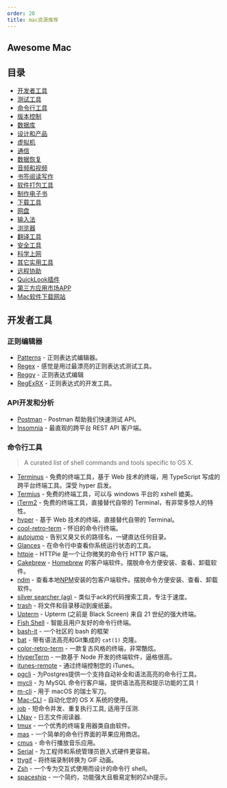 ```yaml
---
order: 20
title: mac资源推荐
---
```



## Awesome Mac

## 目录

- [开发者工具](#开发者工具)
- [测试工具](#测试工具)
- [命令行工具](#命令行工具)
- [版本控制](#版本控制)
- [数据库](#数据库)
- [设计和产品](#设计和产品)
- [虚拟机](#虚拟机)
- [通信](#通信)
- [数据恢复](#数据恢复)
- [音频和视频](#音频和视频)
- [书签阅读写作](#书签阅读写作)
- [软件打包工具](#软件打包工具)
- [制作电子书](#制作电子书)
- [下载工具](#下载工具)
- [网盘](#网盘)
- [输入法](#输入法)
- [浏览器](#浏览器)
- [翻译工具](#翻译工具)
- [安全工具](#安全工具)
- [科学上网](#科学上网)
- [其它实用工具](#其它实用工具)
- [远程协助](#远程协助)
- [QuickLook插件](#quicklook插件)
- [第三方应用市场APP](#第三方应用市场app)
- [Mac软件下载网站](#mac软件下载网站)
## 开发者工具


### 正则编辑器

* [Patterns](http://krillapps.com/patterns/) - 正则表达式编辑器。
* [Regex](http://motionobj.com/regex/?utm_source=RegexApp&utm_medium=app) - 感觉是用过最漂亮的正则表达式测试工具。
* [Reggy](http://reggyapp.com/) - 正则表达式编辑
* [RegExRX](http://www.mactechnologies.com/index.php?page=downloads#regexrx) - 正则表达式的开发工具。


### API开发和分析
* [Postman](https://www.getpostman.com) - Postman 帮助我们快速测试 API。
* [Insomnia](https://insomnia.rest/) - 最直观的跨平台 REST API 客户端。


### 命令行工具

> A curated list of shell commands and tools specific to OS X.

* [Terminus](https://github.com/Eugeny/terminus) - 免费的终端工具，基于 Web 技术的终端，用 TypeScript 写成的跨平台终端工具。深受 hyper 启发。
* [Termius](https://www.termius.com/) - 免费的终端工具，可以与 windows 平台的 xshell 媲美。
* [iTerm2](http://www.iterm2.com) - 免费的终端工具，直接替代自带的 Terminal，有非常多惊人的特性。
* [hyper](https://hyper.is) - 基于 Web 技术的终端，直接替代自带的 Terminal。
* [cool-retro-term](https://github.com/Swordfish90/cool-retro-term) - 怀旧的命令行终端。
* [autojump](https://github.com/wting/autojump/wiki) - 告别又臭又长的路径名，一键直达任何目录。
* [Glances](https://github.com/nicolargo/glances) - 在命令行中查看你系统运行状态的工具。
* [httpie](https://httpie.org) - HTTPie 是一个让你微笑的命令行 HTTP 客户端。
* [Cakebrew](http://www.cakebrew.com) - [Homebrew](http://brew.sh) 的客户端软件。摆脱命令方便安装、查看、卸载软件。
* [ndm](https://720kb.github.io/ndm/) - 查看本地[NPM](http://npmjs.org/)安装的包客户端软件。摆脱命令方便安装、查看、卸载软件。
* [silver searcher (ag)](https://github.com/ggreer/the_silver_searcher) - 类似于ack的代码搜索工具，专注于速度。
* [trash](https://github.com/sindresorhus/trash) - 将文件和目录移动到废纸篓。
* [Upterm](https://github.com/railsware/upterm) - Upterm (之前是 Black Screen) 来自 21 世纪的强大终端。
* [Fish Shell](https://fishshell.com/) - 智能且用户友好的命令行终端。
* [bash-it](https://github.com/Bash-it/bash-it) - 一个社区的 bash 的框架
* [bat](https://github.com/sharkdp/bat) - 带有语法高亮和Git集成的 `cat(1)` 克隆。
* [color-retro-term](https://swordfishslabs.wordpress.com/2014/09/03/cool-old-term-is-dead-long-live-cool-retro-term/) - 一款复古风格的终端，非常酷炫。
* [HyperTerm](https://hyperterm.org/) - 一款基于 Node 开发的终端软件，逼格很高。
* [itunes-remote](https://github.com/mischah/itunes-remote) - 通过终端控制您的 iTunes。
* [pgcli](https://www.pgcli.com) - 为Postgres提供一个支持自动补全和语法高亮的命令行工具。
* [mycli](https://github.com/dbcli/mycli) - 为 MySQL 命令行客户端，提供语法高亮和提示功能的工具！
* [m-cli](https://github.com/rgcr/m-cli) - 用于 macOS 的瑞士军刀。
* [Mac-CLI](https://github.com/guarinogabriel/Mac-CLI) - 自动化您的 OS X 系统的使用。
* [job](https://github.com/liujianping/job) - 短命令并发、重复执行工具, 适用于压测.
* [LNav](http://lnav.org) - 日志文件阅读器.
* [tmux](https://github.com/tmux/tmux) - 一个优秀的终端复用器类自由软件。
* [mas](https://github.com/mas-cli/mas) - 一个简单的命令行界面的苹果应用商店。
* [cmus](https://cmus.github.io/) - 命令行播放音乐应用。
* [Serial](https://www.decisivetactics.com/products/serial/) - 为工程师和系统管理员嵌入式硬件更容易。
* [ttygif](https://github.com/icholy/ttygif) - 将终端录制转换为 GIF 动画。
* [Zsh](https://www.zsh.org) - 一个专为交互式使用而设计的命令行 shell。
* [spaceship](https://github.com/denysdovhan/spaceship-prompt) - 一个简约，功能强大且极易定制的Zsh提示。
